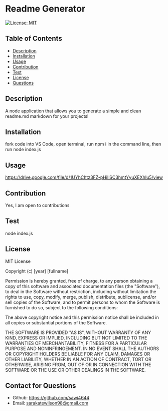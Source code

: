 
  # Readme Generator
  [![License: MIT](https://img.shields.io/badge/License-MIT-yellow.svg)](https://opensource.org/licenses/MIT)
  ## Table of Contents
  - [Description](#description)
  - [Installation](#installation)
  - [Usage](#usage)
  - [Contribution](#contribution)
  - [Test](#test)
  - [License](#license)
  - [Questions](#questions)
  ## Description
  A node application that allows you to generate a simple and clean readme.md markdown for your projects!
  ## Installation
  fork code into VS Code, open terminal, run npm i in the command line, then run node index.js 
  ## Usage
  
  
  https://drive.google.com/file/d/1UYhChtz3FZ-pHiIiSC3hmtYyuXEXhIu5/view
  
  ## Contribution
  Yes, I am open to contributions
  ## Test
  node index.js
  ## License
  MIT License

Copyright (c) [year] [fullname]

Permission is hereby granted, free of charge, to any person obtaining a copy
of this software and associated documentation files (the "Software"), to deal
in the Software without restriction, including without limitation the rights
to use, copy, modify, merge, publish, distribute, sublicense, and/or sell
copies of the Software, and to permit persons to whom the Software is
furnished to do so, subject to the following conditions:

The above copyright notice and this permission notice shall be included in all
copies or substantial portions of the Software.

THE SOFTWARE IS PROVIDED "AS IS", WITHOUT WARRANTY OF ANY KIND, EXPRESS OR
IMPLIED, INCLUDING BUT NOT LIMITED TO THE WARRANTIES OF MERCHANTABILITY,
FITNESS FOR A PARTICULAR PURPOSE AND NONINFRINGEMENT. IN NO EVENT SHALL THE
AUTHORS OR COPYRIGHT HOLDERS BE LIABLE FOR ANY CLAIM, DAMAGES OR OTHER
LIABILITY, WHETHER IN AN ACTION OF CONTRACT, TORT OR OTHERWISE, ARISING FROM,
OUT OF OR IN CONNECTION WITH THE SOFTWARE OR THE USE OR OTHER DEALINGS IN THE
SOFTWARE.
  ## Contact for Questions
  - Github: https://github.com/sawi4644
  - Email: sarakatewilson98@gmail.com
  

